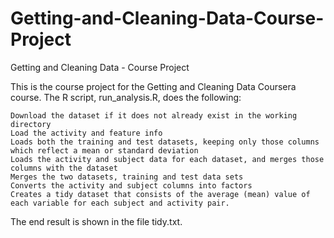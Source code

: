 # Getting-and-Cleaning-Data-Course-Project
Getting and Cleaning Data - Course Project

This is the course project for the Getting and Cleaning Data Coursera course. The R script, run_analysis.R, does the following:

    Download the dataset if it does not already exist in the working directory
    Load the activity and feature info
    Loads both the training and test datasets, keeping only those columns which reflect a mean or standard deviation
    Loads the activity and subject data for each dataset, and merges those columns with the dataset
    Merges the two datasets, training and test data sets
    Converts the activity and subject columns into factors
    Creates a tidy dataset that consists of the average (mean) value of each variable for each subject and activity pair.

The end result is shown in the file tidy.txt.
